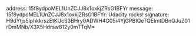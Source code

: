 address: 15f8ydpoMEL1UnZCJJ8x1oxkjZRsG1BFYr
message: 15f8ydpoMEL1UnZCJJ8x1oxkjZRsG1BFYr: Udacity rocks!
signature: H9dYtjs5lphkkrszEtKUcS3BHry0ADWH4G05i4YjGPBIQeTQEImtDBnQJuZ01rDmMNb/X3X5Hdrsw812y0mTTqM=
